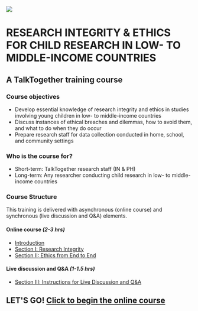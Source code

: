 <img src="https://talktogproject.github.io/ethics/img/TT-UP-TPF.png" style="display: block; margin: auto;">

# RESEARCH INTEGRITY & ETHICS FOR CHILD RESEARCH IN LOW- TO MIDDLE-INCOME COUNTRIES
## A TalkTogether training course

### Course objectives

-	Develop essential knowledge of research integrity and ethics in studies involving young children in low- to middle-income countries
-	Discuss instances of ethical breaches and dilemmas, how to avoid them, and what to do when they do occur
-	Prepare research staff for data collection conducted in home, school, and community settings

### Who is the course for?

-	Short-term: TalkTogether research staff (IN & PH)
-	Long-term: Any researcher conducting child research in low- to middle-income countries

### Course Structure

This training is delivered with asynchronous (online course) and synchronous (live discussion and Q&A) elements.

#### **Online course *(2-3 hrs)***
- [Introduction](intro.md)
- [Section I: Research Integrity](integrity.md)
- [Section II: Ethics from End to End](endto.md)

#### **Live discussion and Q&A *(1-1.5 hrs)***
- [Section III: Instructions for Live Discussion and Q&A](discussion.md)

## LET'S GO! [Click to begin the online course](intro.md)

